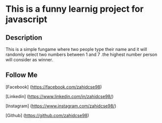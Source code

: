 # This is a funny learnig project for javascript

## Description
This is a simple fungame where two people type their name and it will randomly select two numbers between 1 and 7
.the highest number person will consider as winner.


## Follow Me
[Facebook] (https://facebook.com/zahidcse98)

[Linkedin] (https://www.linkedin.com/in/zahidcse98/)

[Instagram] (https://www.instagram.com/zahidcse98/)

[Github] (https://github.com/zahidcse98)